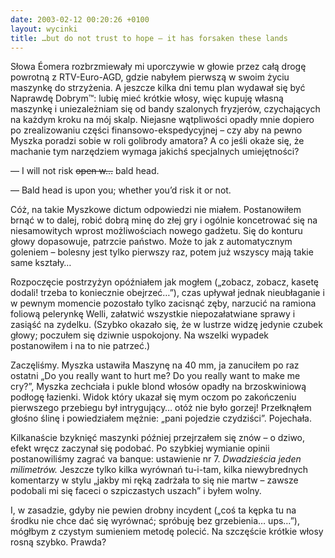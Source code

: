 ```yaml
---
date: 2003-02-12 00:20:26 +0100
layout: wycinki
title: …but do not trust to hope – it has forsaken these lands
---
```


Słowa Éomera rozbrzmiewały mi uporczywie w głowie przez całą drogę powrotną z RTV-Euro-AGD, gdzie nabyłem pierwszą w swoim życiu maszynkę do strzyżenia. A jeszcze kilka dni temu plan wydawał się być Naprawdę Dobrym™: lubię mieć krótkie włosy, więc kupuję własną maszynkę i uniezależniam się od bandy szalonych fryzjerów, czychających na każdym kroku na mój skalp. Niejasne wątpliwości opadły mnie dopiero po zrealizowaniu części finansowo-ekspedycyjnej – czy aby na pewno Myszka poradzi sobie w roli golibrody amatora? A co jeśli okaże się, że machanie tym narzędziem wymaga jakichś specjalnych umiejętności?

— I will not risk <del>open w…</del> bald head.

— Bald head is upon you; whether you’d risk it or not.

Cóż, na takie Myszkowe dictum odpowiedzi nie miałem. Postanowiłem brnąć w to dalej, robić dobrą minę do złej gry i ogólnie koncetrować się na niesamowitych wprost możliwościach nowego gadżetu. Się do konturu głowy dopasowuje, patrzcie państwo. Może to jak z automatycznym goleniem – bolesny jest tylko pierwszy raz, potem już wszyscy mają takie same kształy…

Rozpoczęcie postrzyżyn opóźniałem jak mogłem („zobacz, zobacz, kasetę dodali! trzeba to koniecznie obejrzeć…”), czas upływał jednak nieubłaganie i w pewnym momencie pozostało tylko zacisnąć zęby, narzucić na ramiona foliową pelerynkę Welli, załatwić wszystkie niepozałatwiane sprawy i zasiąść na zydelku. (Szybko okazało się, że w lustrze widzę jedynie czubek głowy; poczułem się dziwnie uspokojony. Na wszelki wypadek postanowiłem i na to nie patrzeć.)

Zaczęliśmy. Myszka ustawiła Maszynę na 40 mm, ja zanuciłem po raz ostatni „Do you really want to hurt me? Do you really want to make me cry?”, Myszka zechciała i pukle blond włosów opadły na brzoskwiniową podłogę łazienki. Widok który ukazał się mym oczom po zakończeniu pierwszego przebiegu był intrygujący… otóż nie było gorzej! Przełknąłem głośno ślinę i powiedziałem mężnie: „pani pojedzie czydziści”. Pojechała.

Kilkanaście bzyknięć maszynki później przejrzałem się znów – o dziwo, efekt wręcz zaczynał się podobać. Po szybkiej wymianie opinii postanowiliśmy zagrać va banque: ustawienie nr 7. _Dwadzieścia jeden milimetrów._ Jeszcze tylko kilka wyrównań tu-i-tam, kilka niewybrednych komentarzy w stylu „jakby mi ręką zadrżała to się nie martw – zawsze podobali mi się faceci o szpiczastych uszach” i byłem wolny.

I, w zasadzie, gdyby nie pewien drobny incydent („coś ta kępka tu na środku nie chce dać się wyrównać; spróbuję bez grzebienia… ups…”), mógłbym z czystym sumieniem metodę polecić. Na szczęście krótkie włosy rosną szybko. Prawda?

